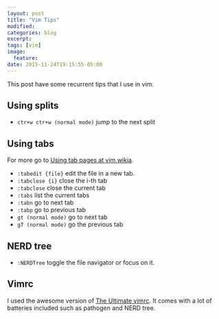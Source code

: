 ```yaml
---
layout: post
title: "Vim Tips"
modified:
categories: blog
excerpt:
tags: [vim]
image:
  feature:
date: 2015-11-24T19:15:55-05:00
---
```


This post have some recurrent tips that I use in vim.

## Using splits

* `ctr+w ctr+w (normal mode)` jump to the next split 

## Using tabs

For more go to <a target="null" href="http://vim.wikia.com/wiki/Using_tab_pages">Using tab pages at vim.wikia</a>.

* `:tabedit {file}` edit the file in a new tab.
* `:tabclose {i}` close the i-th tab
* `:tabclose` close the current tab
* `:tabs` list the current tabs
* `:tabn` go to next tab
* `:tabp` go to previous tab
* `gt (normal mode)` go to next tab
* `gT (normal mode)` go the previous tab

## NERD tree

* `:NERDTree` toggle the file navigator or focus on it.

## Vimrc

I used the awesome version of <a target="null" href="https://github.com/amix/vimrc">The Ultimate vimrc</a>. It comes with a lot of batteries included such as pathogen and NERD tree.
